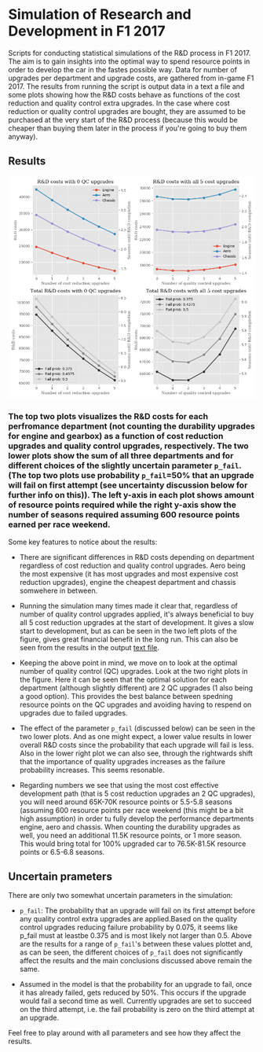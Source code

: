 # Simulation of Research and Development in F1 2017

Scripts for conducting statistical simulations of the R&D process in F1 2017. The aim is to gain insights into the optimal way to spend resource points in order to develop the car in the fastes possible way. Data for number of upgrades per department and upgrade costs, are gathered from in-game F1 2017. The results from running the script is output data in a text a file and some plots showing how the R&D costs behave as functions of the cost reduction and quality control extra upgrades. In the case where cost reduction or quality control upgrades are bought, they are assumed to be purchased at the very start of the R&D process (because this would be cheaper than buying them later in the process if you're going to buy them anyway).

## Results

![Visualization of R&D simulation](results_visual.png)

### The top two plots visualizes the R&D costs for each perfromance department (not counting the durability upgrades for engine and gearbox) as a function of cost reduction upgrades and quality control upgrades, respectively. The two lower plots show the sum of all three departments and for different choices of the slightly uncertain parameter `p_fail`. (The top two plots use probability `p_fail`=50% that an upgrade will fail on first attempt (see uncertainty discussion below for further info on this)). The left y-axis in each plot shows amount of resource points required while the right y-axis show the number of seasons required assuming 600 resource points earned per race weekend.

Some key features to notice about the results:

* There are significant differences in R&D costs depending on department regardless of cost reduction and quality control upgrades. Aero being the most expensive (it has most upgrades and most expensive cost reduction upgrades), engine the cheapest department and chassis somwehere in between.

* Running the simulation many times made it clear that, regardless of number of quality control upgrades applied, it's always beneficial to buy all 5 cost reduction upgrades at the start of development. It gives a slow start to development, but as can be seen in the two left plots of the figure, gives great financial benefit in the long run. This can also be seen from the results in the output [text file](results_text.txt).

* Keeping the above point in mind, we move on to look at the optimal number of quality control (QC) upgrades. Look at the two right plots in the figure. Here it can be seen that the optimal solution for each department (although slightly different) are 2 QC upgrades (1 also being a good option). This provides the best balance between spedning resource points on the QC upgrades and avoiding having to respend on upgrades due to failed upgrades.

* The effect of the parameter `p_fail` (discussed below) can be seen in the two lower plots. And as one might expect, a lower value results in lower overall R&D costs since the probability that each upgrade will fail is less. Also in the lower right plot we can also see, through the rightwards shift that the importance of quality upgrades increases as the failure probability increases. This seems resonable.

* Regarding numbers we see that using the most cost effective development path (that is 5 cost reduction upgrades an 2 QC upgrades), you will need around 65K-70K resource points or 5.5-5.8 seasons (assuming 600 resource points per race weekend (this might be a bit high assumption) in order tu fully develop the performance departments engine, aero and chassis. When counting the durability upgrades as well, you need an additional 11.5K resource points, or 1 more season. This would bring total for 100% upgraded car to 76.5K-81.5K resource points or 6.5-6.8 seasons.


## Uncertain prameters
There are only two somewhat uncertain parameters in the simulation:
* `p_fail`: The probability that an upgrade will fail on its first attempt before any quality control extra upgrades are applied.Based on the quality control upgrades reducing failure probability by 0.075, it seems like p_fail must at leastbe 0.375 and is most likely not larger than 0.5. Above are the results for a range of `p_fail`'s between these values plottet and, as can be seen, the different choices of `p_fail` does not significantly affect the results and the main conclusions discussed above remain the same.

* Assumed in the model is that the probability for an upgrade to fail, once it has already
failed, gets reduced by 50%. This occurs if the upgrade would fail a second time as well. Currently
upgrades are set to succeed on the third attempt, i.e. the fail probability is zero on the third attempt
at an upgrade.

Feel free to play around with all parameters and see how they affect the results.
